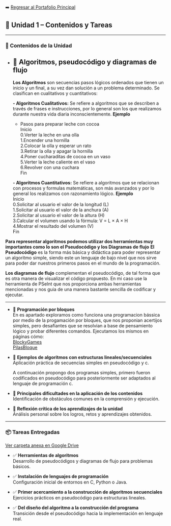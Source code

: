 ➡️ [Regresar al Portafolio Principal](index.md)


## 📂 Unidad 1 – Contenidos y Tareas  

---

### 📘 Contenidos de la Unidad  

- 🔹 **Algoritmos, pseudocódigo y diagramas de flujo**
  ---
  **Los Algoritmos** son secuencias pasos lógicos ordenados que tienen un inicio y un final, a su vez dan solución a un problema determinado. Se clasifican en cualitativos y cuantitativos:
  
  **- Algoritmos Cualitativos:** Se refiere a algoritmos que se describen a través de frases e instrucciones, por lo general son los que realizamos durante nuestra vida diaria inconscientemente.
  **Ejemplo**
  
  - Pasos para preparar leche con cocoa  
  Inicio  
  0.Verter la leche en una olla  
  1.Encender una hornilla  
  2.Colocar la olla y esperar un rato  
  3.Retirar la olla y apagar la hornilla  
  4.Poner cucharaditas de cocoa en un vaso  
  5.Verter la leche caliente en el vaso  
  6.Revolver con una cuchara  
  Fin  
  
  **- Algoritmos Cuantitativos:** Se refiere a algoritmos que se relacionan con procesos y formulas matemáticas, son más avanzados y por lo general los realizamos con razonamiento lógico.
  **Ejemplo**  
  Inicio  
  0.Solicitar al usuario el valor de la longitud (L)  
  1.Solicitar al usuario el valor de la anchura (A)  
  2.Solicitar al usuario el valor de la altura (H)  
  3.Calcular el volumen usando la fórmula: V = L × A × H  
  4.Mostrar el resultado del volumen (V)  
Fin  

**Para representar algoritmos podemos utilizar dos herramientas muy importantes como lo son el Pseudocódigo y los Diagramas de flujo**
**El Pseudocódigo** es la forma más básica y didáctica para poder representar un algoritmo simple, siendo este un lenguaje de bajo nivel que nos sirve para poder dar nuestros primeros pasos en el mundo de la programación.

**Los diagramas de flujo** complementan el pseudocódigo, de tal forma que es otra manera de visualizar el código propuesto. En mi caso use la herramienta de PSeInt que nos proporciona ambas herramientas mencionadas y nos guia de una manera bastante sencilla de codificar y ejecutar. 

  ---

- 🔹 **Programación por bloques**  
  En es apartado exploramos como funciona una programacion bássica por medio de la progamación por bloques, que nos proponian acertijos simples, pero desafiantes que se resolvian a base de pensamiento lógico y probar diferentes comandos. Ejecutamos los mismos en páginas cómo:  
  [BlockyGames](https://blockly.games/?lang=en)  
  [PilasBloque](https://pilasbloques.program.ar/online/#)  

- 🔹 **Ejemplos de algoritmos con estructuras lineales/secuenciales**  
  Aplicación práctica de secuencias simples en pseudocódigo y c.

  A continuación propongo dos programas simples, primero fueron codificados en pseudocódigo para posteriormente ser adaptados al lenguaje de programación c.

  
  

- 🔹 **Principales dificultades en la aplicación de los contenidos**  
  Identificación de obstáculos comunes en la comprensión y ejecución.  

- 🔹 **Reflexión crítica de los aprendizajes de la unidad**  
  Análisis personal sobre los logros, retos y aprendizajes obtenidos.  

---

### 📦 Tareas Entregadas  

  [Ver carpeta anexa en Google Drive](https://drive.google.com/drive/folders/1EAlcNmdeaoR149M--ErCMMkSaYjXdxC9?usp=drive_link)

- ✅ **Herramientas de algoritmos**  
  Desarrollo de pseudocódigos y diagramas de flujo para problemas básicos.  

- ✅ **Instalación de lenguajes de programación**  
  Configuración inicial de entornos en C, Python o Java.  

- ✅ **Primer acercamiento a la construcción de algoritmos secuenciales**  
  Ejercicios prácticos en pseudocódigo para estructuras lineales.  

- ✅ **Del diseño del algoritmo a la construcción del programa**  
  Transición desde el pseudocódigo hacia la implementación en lenguaje real.  
